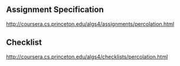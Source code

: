 ## Assignment Specification
http://coursera.cs.princeton.edu/algs4/assignments/percolation.html

## Checklist
http://coursera.cs.princeton.edu/algs4/checklists/percolation.html
